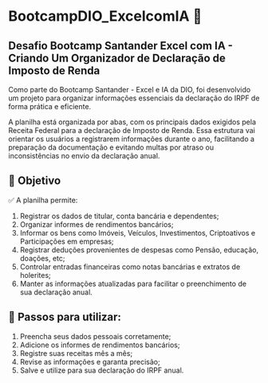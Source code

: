 # BootcampDIO_ExcelcomIA 📂

## Desafio Bootcamp Santander Excel com IA - Criando Um Organizador de Declaração de Imposto de Renda
    
Como parte do Bootcamp Santander - Excel e IA da DIO, foi desenvolvido um projeto para organizar informações essenciais da declaração do IRPF de forma prática e eficiente.

A planilha está organizada por abas, com os principais dados exigidos pela Receita Federal para a declaração de Imposto de Renda. Essa estrutura vai orientar os usuários a registrarem informações durante o ano, facilitando a preparação da documentação e evitando multas por atraso ou inconsistências no envio da declaração anual.

## 🎯 Objetivo
✅ A planilha permite:

 1. Registrar os dados de titular, conta bancária  e dependentes;
 1. Organizar informes de rendimentos bancários;
 1. Informar os bens como Imóveis, Veículos, Investimentos, Criptoativos e Participações em empresas;
 1. Registrar deduções provenientes de despesas como Pensão, educação, doações, etc;
 1. Controlar entradas financeiras como notas bancárias e extratos de holerites;
 1. Manter as informações atualizadas para facilitar o preenchimento de sua declaração anual.


## 📝 Passos para utilizar: 

 1. Preencha seus dados pessoais corretamente;
 1. Adicione os informes de rendimentos bancários;
 1. Registre suas receitas mês a mês;
 1. Revise as informações e garanta precisão;
 1. Salve e utilize para sua declaração do IRPF anual.

